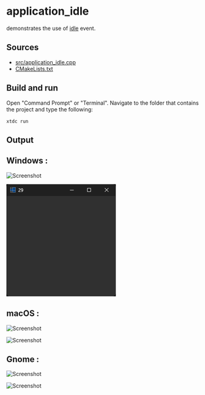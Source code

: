 # application_idle

demonstrates the use of [idle](https://gammasoft71.github.io/xtd/reference_guides/latest/group__events.html#ga936f2c887b42e06ecb7e81d4d1bc33ba) event.

## Sources

* [src/application_idle.cpp](src/application_idle.cpp)
* [CMakeLists.txt](CMakeLists.txt)

## Build and run

Open "Command Prompt" or "Terminal". Navigate to the folder that contains the project and type the following:

```shell
xtdc run
```

## Output

## Windows :

![Screenshot](../../../../docs/pictures/examples/application_idle_w.png)

![Screenshot](../../../../docs/pictures/examples/application_idle_wd.png)

## macOS :

![Screenshot](../../../../docs/pictures/examples/application_idle_m.png)

![Screenshot](../../../../docs/pictures/examples/application_idle_md.png)

## Gnome :

![Screenshot](../../../../docs/pictures/examples/application_idle_g.png)

![Screenshot](../../../../docs/pictures/examples/application_idle_gd.png)
